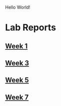 Hello World!

# Lab Reports

## [Week 1](https://chakshan.github.io/cse15l-lab-reports/week1/lab_report1.html)

## [Week 3](https://chakshan.github.io/cse15l-lab-reports/week1/lab_report3.html)

## [Week 5](https://chakshan.github.io/cse15l-lab-reports/week1/lab_report5.html)

## [Week 7](https://chakshan.github.io/cse15l-lab-reports/week1/lab_report7.html)